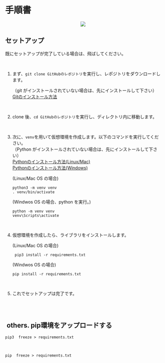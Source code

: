 # 手順書

<p align="center">
<img src="https://img.shields.io/badge/python-3.13.0-blue">
</p>

## セットアップ

既にセットアップが完了している場合は、飛ばしてください。

<br />

1. まず、`git clone GitHubのレポジトリ`を実行し、レポジトリをダウンロードします。

   （git がインストールされていない場合は、先にインストールして下さい）<br />
   [Gitのインストール方法](URL "https://ar-aca.tech/posts/git-installation-guide/")

<br />

2. clone 後、`cd GitHubのレポジトリ`を実行し、ディレクトリ内に移動します。

<br />

3. 次に、`venv`を用いて仮想環境を作成します。以下のコマンドを実行してください。
   <br />
   （Python がインストールされていない場合は、先にインストールして下さい）
   <br />
   [Pythonのインストール方法(Linux/Mac)](URL "https://blog.pyq.jp/entry/python_install_241030_mac")
   <br />
   [Pythonのインストール方法(Windows)](URL "https://blog.pyq.jp/entry/python_install_241030_win")

   (Linux/Mac OS の場合)

   ```
   python3 -m venv venv
   . venv/bin/activate
   ```

   (Windwos OS の場合、python を実行。)

   ```
   python -m venv venv
   venv\Scripts\activate
   ```

<br />

4. 仮想環境を作成したら、ライブラリをインストールします。

   (Linux/Mac OS の場合)

   ```
    pip3 install -r requirements.txt
   ```

   (Windwos OS の場合)

   ```
   pip install -r requirements.txt
   ```

<br />

5. これでセットアップは完了です。

<br />
<br />

##  others. pip環境をアップロードする

```
pip3  freeze > requirements.txt
```

<br />

```
pip  freeze > requirements.txt
```